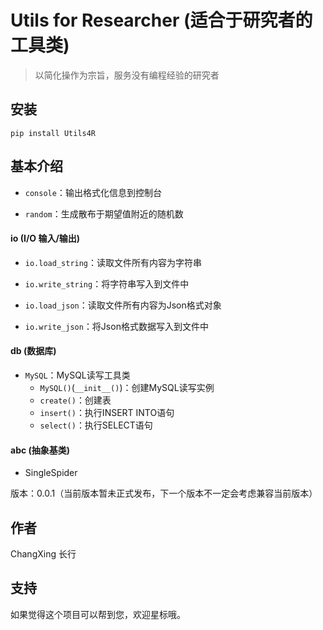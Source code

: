 # Utils for Researcher (适合于研究者的工具类)

> 以简化操作为宗旨，服务没有编程经验的研究者

## 安装

```
pip install Utils4R
```

## 基本介绍

* `console`：输出格式化信息到控制台

* `random`：生成散布于期望值附近的随机数

#### io (I/O 输入/输出)

* `io.load_string`：读取文件所有内容为字符串

* `io.write_string`：将字符串写入到文件中

* `io.load_json`：读取文件所有内容为Json格式对象

* `io.write_json`：将Json格式数据写入到文件中

#### db (数据库)

* `MySQL`：MySQL读写工具类
  * `MySQL()`(`__init__()`)：创建MySQL读写实例
  * `create()`：创建表
  * `insert()`：执行INSERT INTO语句
  * `select()`：执行SELECT语句

#### abc (抽象基类)

* SingleSpider





版本：0.0.1（当前版本暂未正式发布，下一个版本不一定会考虑兼容当前版本）

## 作者

ChangXing 长行

## 支持

如果觉得这个项目可以帮到您，欢迎星标哦。